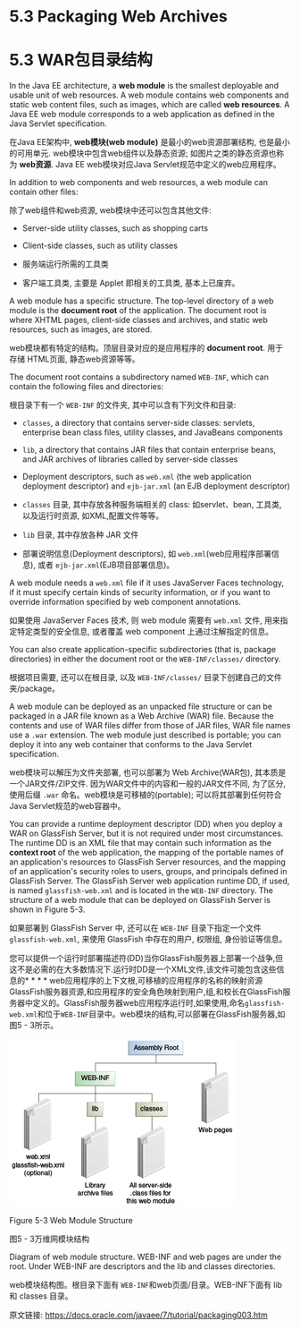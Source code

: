 # 5.3 Packaging Web Archives

# 5.3 WAR包目录结构

In the Java EE architecture, a **web module** is the smallest deployable and usable unit of web resources. A web module contains web components and static web content files, such as images, which are called **web resources**. A Java EE web module corresponds to a web application as defined in the Java Servlet specification.

在Java EE架构中, **web模块(web module)** 是最小的web资源部署结构, 也是最小的可用单元. web模块中包含web组件以及静态资源; 如图片之类的静态资源也称为 **web资源**. Java EE web模块对应Java Servlet规范中定义的web应用程序。

In addition to web components and web resources, a web module can contain other files:

除了web组件和web资源, web模块中还可以包含其他文件:

- Server-side utility classes, such as shopping carts

- Client-side classes, such as utility classes

- 服务端运行所需的工具类

- 客户端工具类, 主要是 Applet 即相关的工具类, 基本上已废弃。

A web module has a specific structure. The top-level directory of a web module is the **document root** of the application. The document root is where XHTML pages, client-side classes and archives, and static web resources, such as images, are stored.

web模块都有特定的结构。顶层目录对应的是应用程序的 **document root**. 用于存储 HTML页面, 静态web资源等等。

The document root contains a subdirectory named `WEB-INF`, which can contain the following files and directories:

根目录下有一个 `WEB-INF` 的文件夹, 其中可以含有下列文件和目录:

- `classes`, a directory that contains server-side classes: servlets, enterprise bean class files, utility classes, and JavaBeans components

- `lib`, a directory that contains JAR files that contain enterprise beans, and JAR archives of libraries called by server-side classes

- Deployment descriptors, such as `web.xml` (the web application deployment descriptor) and `ejb-jar.xml` (an EJB deployment descriptor)


- `classes` 目录, 其中存放各种服务端相关的 class: 如servlet、bean, 工具类, 以及运行时资源, 如XML,配置文件等等。

- `lib` 目录, 其中存放各种 JAR 文件

- 部署说明信息(Deployment descriptors), 如 `web.xml`(web应用程序部署信息), 或者 `ejb-jar.xml`(EJB项目部署信息)。

A web module needs a `web.xml` file if it uses JavaServer Faces technology, if it must specify certain kinds of security information, or if you want to override information specified by web component annotations.

如果使用 JavaServer Faces 技术, 则 web module 需要有 `web.xml` 文件, 用来指定特定类型的安全信息, 或者覆盖 web component 上通过注解指定的信息。

You can also create application-specific subdirectories (that is, package directories) in either the document root or the `WEB-INF/classes/` directory.

根据项目需要, 还可以在根目录, 以及 `WEB-INF/classes/` 目录下创建自己的文件夹/package。

A web module can be deployed as an unpacked file structure or can be packaged in a JAR file known as a Web Archive (WAR) file. Because the contents and use of WAR files differ from those of JAR files, WAR file names use a `.war` extension. The web module just described is portable; you can deploy it into any web container that conforms to the Java Servlet specification.

web模块可以解压为文件夹部署, 也可以部署为 Web Archive(WAR包), 其本质是一个JAR文件/ZIP文件. 因为WAR文件中的内容和一般的JAR文件不同, 为了区分, 使用后缀 `.war` 命名。web模块是可移植的(portable); 可以将其部署到任何符合Java Servlet规范的web容器中。

You can provide a runtime deployment descriptor (DD) when you deploy a WAR on GlassFish Server, but it is not required under most circumstances. The runtime DD is an XML file that may contain such information as the **context root** of the web application, the mapping of the portable names of an application's resources to GlassFish Server resources, and the mapping of an application's security roles to users, groups, and principals defined in GlassFish Server. The GlassFish Server web application runtime DD, if used, is named `glassfish-web.xml` and is located in the `WEB-INF` directory. The structure of a web module that can be deployed on GlassFish Server is shown in Figure 5-3.

如果部署到 GlassFish Server 中, 还可以在 `WEB-INF` 目录下指定一个文件 `glassfish-web.xml`, 来使用 GlassFish 中存在的用户, 权限组, 身份验证等信息。

您可以提供一个运行时部署描述符(DD)当你GlassFish服务器上部署一个战争,但这不是必需的在大多数情况下.运行时DD是一个XML文件,该文件可能包含这些信息的* * * * web应用程序的上下文根,可移植的应用程序的名称的映射资源GlassFish服务器资源,和应用程序的安全角色映射到用户,组,和校长在GlassFish服务器中定义的。GlassFish服务器web应用程序运行时,如果使用,命名`glassfish-web.xml`和位于`WEB-INF`目录中。web模块的结构,可以部署在GlassFish服务器,如图5 - 3所示。

![](01_jee_web_module_structure.png)



Figure 5-3 Web Module Structure

图5 - 3万维网模块结构

Diagram of web module structure. WEB-INF and web pages are under the root. Under WEB-INF are descriptors and the lib and classes directories.

web模块结构图。根目录下面有 `WEB-INF`和web页面/目录。WEB-INF下面有 lib 和 classes 目录。



原文链接: <https://docs.oracle.com/javaee/7/tutorial/packaging003.htm>

